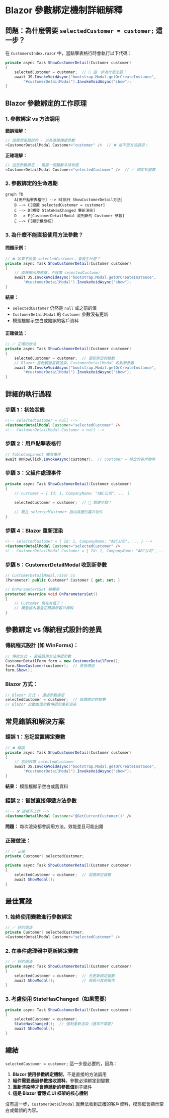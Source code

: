 # Blazor 參數綁定機制詳細解釋

## 問題：為什麼需要 `selectedCustomer = customer;` 這一步？

在 `CustomersIndex.razor` 中，當點擊表格行時會執行以下代碼：

```csharp
private async Task ShowCustomerDetail(Customer customer)
{
    selectedCustomer = customer;  // 📌 這一步為什麼必要？
    await JS.InvokeVoidAsync("bootstrap.Modal.getOrCreateInstance", 
        "#customerDetailModal").InvokeVoidAsync("show");
}
```

## Blazor 參數綁定的工作原理

### 1. 參數綁定 vs 方法調用

**錯誤理解：**
```csharp
// 這樣想是錯誤的 - 以為直接傳遞參數
<CustomerDetailModal Customer="customer" />  // ❌ 這不是方法調用！
```

**正確理解：**
```csharp
// 這是參數綁定 - 需要一個變數來持有值
<CustomerDetailModal Customer="selectedCustomer" />  // ✅ 綁定到變數
```

### 2. 參數綁定的生命週期

```mermaid
graph TD
    A[用戶點擊表格行] --> B[執行 ShowCustomerDetail方法]
    B --> C[設置 selectedCustomer = customer]
    C --> D[觸發 StateHasChanged 重新渲染]
    D --> E[CustomerDetailModal 收到新的 Customer 參數]
    E --> F[顯示模態框]
```

### 3. 為什麼不能直接使用方法參數？

#### 問題示例：
```csharp
// ❌ 如果不設置 selectedCustomer，會發生什麼？
private async Task ShowCustomerDetail(Customer customer)
{
    // 直接顯示模態框，不設置 selectedCustomer
    await JS.InvokeVoidAsync("bootstrap.Modal.getOrCreateInstance", 
        "#customerDetailModal").InvokeVoidAsync("show");
}
```

**結果：**
- `selectedCustomer` 仍然是 `null` 或之前的值
- `CustomerDetailModal` 的 `Customer` 參數沒有更新
- 模態框顯示空白或錯誤的客戶資料

#### 正確做法：
```csharp
// ✅ 正確的做法
private async Task ShowCustomerDetail(Customer customer)
{
    selectedCustomer = customer;  // 更新綁定的變數
    // Blazor 自動觸發重新渲染，CustomerDetailModal 收到新參數
    await JS.InvokeVoidAsync("bootstrap.Modal.getOrCreateInstance", 
        "#customerDetailModal").InvokeVoidAsync("show");
}
```

## 詳細的執行過程

### 步驟 1：初始狀態
```html
<!-- selectedCustomer = null -->
<CustomerDetailModal Customer="selectedCustomer" />
<!-- CustomerDetailModal.Customer = null -->
```

### 步驟 2：用戶點擊表格行
```csharp
// TableComponent 觸發事件
await OnRowClick.InvokeAsync(customer);  // customer = 特定的客戶物件
```

### 步驟 3：父組件處理事件
```csharp
private async Task ShowCustomerDetail(Customer customer)
{
    // customer = { Id: 1, CompanyName: "ABC公司", ... }
    
    selectedCustomer = customer;  // 📌 關鍵步驟！
    
    // 現在 selectedCustomer 指向具體的客戶物件
}
```

### 步驟 4：Blazor 重新渲染
```html
<!-- selectedCustomer = { Id: 1, CompanyName: "ABC公司", ... } -->
<CustomerDetailModal Customer="selectedCustomer" />
<!-- CustomerDetailModal.Customer = { Id: 1, CompanyName: "ABC公司", ... } -->
```

### 步驟 5：CustomerDetailModal 收到新參數
```csharp
// CustomerDetailModal.razor.cs
[Parameter] public Customer? Customer { get; set; }

// OnParametersSet 被觸發
protected override void OnParametersSet()
{
    // Customer 現在有值了！
    // 模態框內容會正確顯示客戶資料
}
```

## 參數綁定 vs 傳統程式設計的差異

### 傳統程式設計 (如 WinForms)：
```csharp
// 傳統方式 - 直接調用方法傳遞參數
CustomerDetailForm form = new CustomerDetailForm();
form.ShowCustomer(customer);  // 直接傳遞
form.Show();
```

### Blazor 方式：
```csharp
// Blazor 方式 - 通過參數綁定
selectedCustomer = customer;  // 設置綁定的變數
// Blazor 自動處理參數傳遞和重新渲染
```

## 常見錯誤和解決方案

### 錯誤 1：忘記設置綁定變數
```csharp
// ❌ 錯誤
private async Task ShowCustomerDetail(Customer customer)
{
    // 忘記設置 selectedCustomer
    await JS.InvokeVoidAsync("bootstrap.Modal.getOrCreateInstance", 
        "#customerDetailModal").InvokeVoidAsync("show");
}
```

**結果：** 模態框顯示空白或舊資料

### 錯誤 2：嘗試直接傳遞方法參數
```html
<!-- ❌ 這樣不工作 -->
<CustomerDetailModal Customer="@GetCurrentCustomer()" />
```

**問題：** 每次渲染都會調用方法，效能差且可能出錯

### 正確做法：
```csharp
// ✅ 正確
private Customer? selectedCustomer;

private async Task ShowCustomerDetail(Customer customer)
{
    selectedCustomer = customer;  // 設置綁定變數
    await ShowModal();
}
```

## 最佳實踐

### 1. 始終使用變數進行參數綁定
```csharp
// ✅ 好的做法
private Customer? selectedCustomer;
<CustomerDetailModal Customer="selectedCustomer" />
```

### 2. 在事件處理器中更新綁定變數
```csharp
// ✅ 好的做法
private async Task ShowCustomerDetail(Customer customer)
{
    selectedCustomer = customer;  // 先更新綁定變數
    await ShowModal();            // 再執行其他操作
}
```

### 3. 考慮使用 StateHasChanged（如果需要）
```csharp
private async Task ShowCustomerDetail(Customer customer)
{
    selectedCustomer = customer;
    StateHasChanged();  // 強制重新渲染（通常不需要）
    await ShowModal();
}
```

## 總結

`selectedCustomer = customer;` 這一步是必要的，因為：

1. **Blazor 使用參數綁定機制**，不是直接的方法調用
2. **組件需要通過參數接收資料**，參數必須綁定到變數
3. **重新渲染時才會傳遞新的參數值**到子組件
4. **這是 Blazor 響應式 UI 框架的核心機制**

沒有這一步，`CustomerDetailModal` 就無法收到正確的客戶資料，模態框會顯示空白或錯誤的內容。
